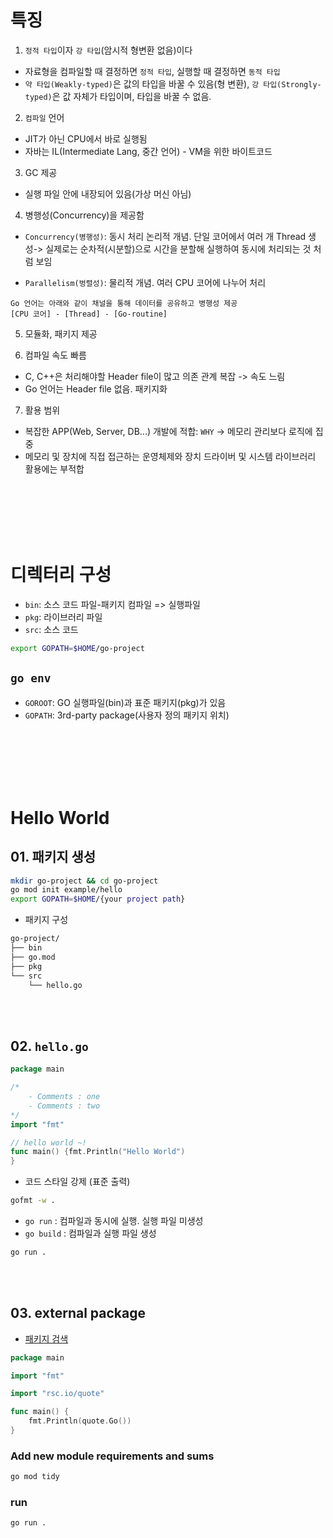 # 특징

 1. `정적 타입`이자 `강 타입`(암시적 형변환 없음)이다
  - 자료형을 컴파일할 때 결정하면 `정적 타입`, 실행할 때 결정하면 `동적 타입`
  - `약 타입(Weakly-typed)`은 값의 타입을 바꿀 수 있음(형 변환), `강 타입(Strongly-typed)`은 값 자체가 타입이며, 타입을 바꿀 수 없음.

 2. `컴파일` 언어
  - JIT가 아닌 CPU에서 바로 실행됨
  - 자바는 IL(Intermediate Lang, 중간 언어) - VM을 위한 바이트코드

 3. GC 제공
  - 실행 파일 안에 내장되어 있음(가상 머신 아님)

 4. 병행성(Concurrency)을 제공함
  - `Concurrency(병행성)`: 동시 처리 논리적 개념. 단일 코어에서 여러 개 Thread 생성-> 실제로는 순차적(시분할)으로 시간을 분할해 실행하여 동시에 처리되는 것 처럼 보임

  - `Parallelism(벙렬성)`: 물리적 개념. 여러 CPU 코어에 나누어 처리

```
Go 언어는 아래와 같이 채널을 통해 데이터를 공유하고 병행성 제공
[CPU 코어] - [Thread] - [Go-routine]
```

 5. 모듈화, 패키지 제공

 6. 컴파일 속도 빠름
  - C, C++은 처리해야할 Header file이 많고 의존 관계 복잡 -> 속도 느림
  - Go 언어는 Header file 없음. 패키지화

7. 활용 범위

 - 복잡한 APP(Web, Server, DB...) 개발에 적합: `WHY` -> 메모리 관리보다 로직에 집중
 - 메모리 및 장치에 직접 접근하는 운영체제와 장치 드라이버 및 시스템 라이브러리 활용에는 부적합


<br><br><br><br><br>

# 디렉터리 구성

 - `bin`: 소스 코드 파일-패키지 컴파일 => 실행파일
 - `pkg`: 라이브러리 파일
 - `src`: 소스 코드

```bash
export GOPATH=$HOME/go-project
```

##  `go env`
   - `GOROOT`: GO 실행파일(bin)과 표준 패키지(pkg)가 있음
   - `GOPATH`: 3rd-party package(사용자 정의 패키지 위치)

<br><br><br><br><br>

# Hello World

## 01. 패키지 생성

```bash
mkdir go-project && cd go-project
go mod init example/hello
export GOPATH=$HOME/{your project path}
```
 - 패키지 구성

```bash
go-project/
├── bin
├── go.mod
├── pkg
└── src
    └── hello.go
```

<br>
<br>

## 02. `hello.go`

```go
package main

/*
	- Comments : one
	- Comments : two
*/
import "fmt"

// hello world ~!
func main() {fmt.Println("Hello World")
}

```
 - 코드 스타일 강제 (표준 출력)

```bash
gofmt -w .
```

 - `go run` : 컴파일과 동시에 실행. 실행 파일 미생성
 - `go build` : 컴파일과 실행 파일 생성

```bash
go run .
```
<br>
<br>

## 03. external package

 - [패키지 검색](https://pkg.go.dev/)

```go
package main

import "fmt"

import "rsc.io/quote"

func main() {
    fmt.Println(quote.Go())
}
```

### Add new module requirements and sums

```bash
go mod tidy
```

### run

```bash
go run .
```
